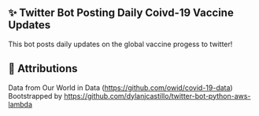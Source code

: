 ## ✨ Twitter Bot Posting Daily Coivd-19 Vaccine Updates
This bot posts daily updates on the global vaccine progess to twitter!

## 👏 Attributions
Data from Our World in Data (https://github.com/owid/covid-19-data)
Bootstrapped by https://github.com/dylanjcastillo/twitter-bot-python-aws-lambda